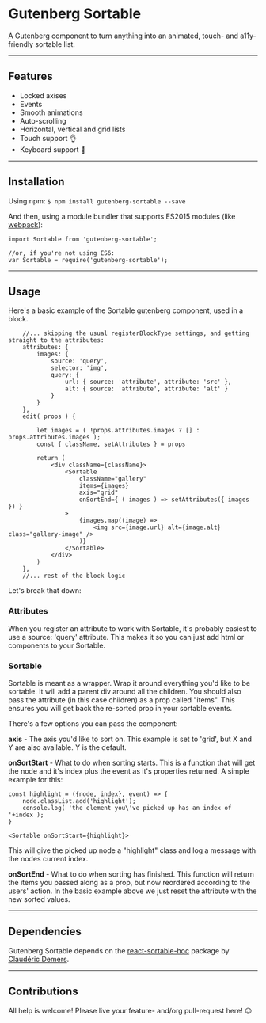 # Gutenberg Sortable
A Gutenberg component to turn anything into an animated, touch- and a11y-friendly sortable list.

---

## Features

- Locked axises
- Events
- Smooth animations
- Auto-scrolling
- Horizontal, vertical and grid lists
- Touch support 👌
- Keyboard support 💪

---

## Installation

Using npm:
`$ npm install gutenberg-sortable --save`

And then, using a module bundler that supports ES2015 modules (like [webpack](https://webpack.js.org/)):
```
import Sortable from 'gutenberg-sortable';

//or, if you're not using ES6:
var Sortable = require('gutenberg-sortable');
```

---

## Usage

Here's a basic example of the Sortable gutenberg component, used in a block.
```
    //... skipping the usual registerBlockType settings, and getting straight to the attributes:
    attributes: {
        images: {
            source: 'query',
            selector: 'img',
            query: {
                url: { source: 'attribute', attribute: 'src' },
                alt: { source: 'attribute', attribute: 'alt' }
            }
        }
    },
    edit( props ) {

        let images = ( !props.attributes.images ? [] : props.attributes.images );
        const { className, setAttributes } = props

        return (
            <div className={className}>
                <Sortable
                    className="gallery"
                    items={images}
                    axis="grid"
                    onSortEnd={ ( images ) => setAttributes({ images }) }
                >
                    {images.map((image) =>
                        <img src={image.url} alt={image.alt} class="gallery-image" />
                    )}
                </Sortable>
            </div>
        )
    },
    //... rest of the block logic
```

Let's break that down:

### Attributes
When you register an attribute to work with Sortable, it's probably easiest to use a source: 'query' attribute. This makes it so you can just add html or components to your Sortable.

### Sortable 
Sortable is meant as a wrapper. Wrap it around everything you'd like to be sortable. It will add a parent div around all the children. You should also pass the attribute (in this case children) as a prop called "items". This ensures you will get back the re-sorted prop in your sortable events.

There's a few options you can pass the component:

**axis** - The axis you'd like to sort on. This example is set to 'grid', but X and Y are also available. Y is the default.

**onSortStart** - What to do when sorting starts. This is a function that will get the node and it's index plus the event as it's properties returned. A simple example for this:
```
const highlight = ({node, index}, event) => {
    node.classList.add('highlight');
    console.log( 'the element you\'ve picked up has an index of '+index );
}

<Sortable onSortStart={highlight}>
```
This will give the picked up node a "highlight" class and log a message with the nodes current index.


**onSortEnd** - What to do when sorting has finished. This function will return the items you passed along as a prop, but now reordered according to the users' action. In the basic example above we just reset the attribute with the new sorted values.

---

## Dependencies

Gutenberg Sortable depends on the [react-sortable-hoc](https://github.com/clauderic/react-sortable-hoc) package by [Claudéric Demers](https://github.com/clauderic).


---

## Contributions

All help is welcome! Please live your feature- and/org pull-request here! 😉